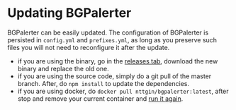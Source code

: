 # Updating BGPalerter

BGPalerter can be easily updated. The configuration of BGPalerter is persisted in `config.yml` and `prefixes.yml`, as long as you preserve such files you will not need to reconfigure it after the update.

* if you are using the binary, go in the [releases tab](https://github.com/nttgin/BGPalerter/releases), download the new binary and replace the old one.
* if you are using the source code, simply do a git pull of the master branch. After, do `npm install` to update the dependencies.
* if you are using docker, do `docker pull nttgin/bgpalerter:latest`, after stop and remove your current container and [run it again](installation.md#running-bgpalerter-in-docker).
